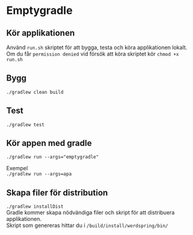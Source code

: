 # Emptygradle

## Kör applikationen
Använd ``run.sh`` skriptet för att bygga, testa och köra applikationen lokalt.  
Om du får ``permission denied`` vid försök att köra skriptet kör ``chmod +x run.sh``

## Bygg
``./gradlew clean build``

## Test
``./gradlew test``

## Kör appen med gradle
`./gradlew run --args="emptygradle"`  

Exempel  
``./gradlew run --args=apa``

## Skapa filer för distribution
``./gradlew installDist``  
Gradle kommer skapa nödvändiga filer och skript för att distribuera applikationen.  
Skript som genereras hittar du i ``/build/install/wordspring/bin/``
